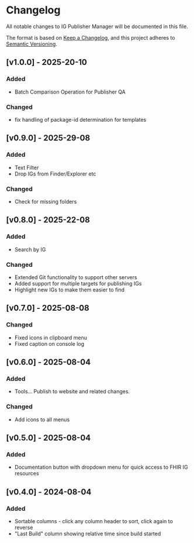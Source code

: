 # Changelog

All notable changes to IG Publisher Manager will be documented in this file.

The format is based on [Keep a Changelog](https://keepachangelog.com/en/1.0.0/),
and this project adheres to [Semantic Versioning](https://semver.org/spec/v2.0.0.html).

## [v1.0.0] - 2025-20-10
### Added
- Batch Comparison Operation for Publisher QA

### Changed
- fix handling of package-id determination for templates

## [v0.9.0] - 2025-29-08
### Added
- Text Filter
- Drop IGs from Finder/Explorer etc 

### Changed
- Check for missing folders

## [v0.8.0] - 2025-22-08
### Added
- Search by IG

### Changed
- Extended Git functionality to support other servers
- Added support for multiple targets for publishing IGs
- Highlight new IGs to make them easier to find

## [v0.7.0] - 2025-08-08
### Changed
- Fixed icons in clipboard menu
- Fixed caption on console log

## [v0.6.0] - 2025-08-04
### Added
- Tools... Publish to website and related changes. 

### Changed
- Add icons to all menus

## [v0.5.0] - 2025-08-04
### Added
- Documentation button with dropdown menu for quick access to FHIR IG resources

## [v0.4.0] - 2024-08-04
### Added
- Sortable columns - click any column header to sort, click again to reverse
- "Last Build" column showing relative time since build started
